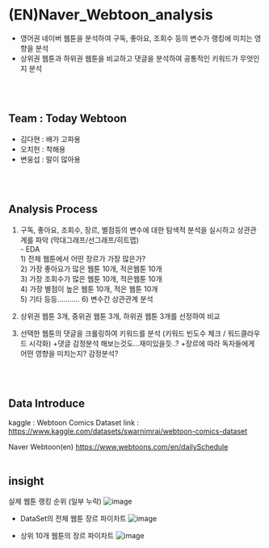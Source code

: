 # (EN)Naver_Webtoon_analysis

- 영어권 네이버 웹툰을 분석하여 구독, 좋아요, 조회수 등의 변수가 랭킹에 미치는 영향을 분석
- 상위권 웹툰과 하위권 웹툰을 비교하고 댓글을 분석하여 공통적인 키워드가 무엇인지 분석

<br></br>

## Team : Today Webtoon
- 김다현 : 배가 고파용 
- 오치헌 : 착해용
- 변웅섭 : 말이 많아용

<br></br>


## Analysis Process

1. 구독, 좋아요, 조회수, 장르, 별점등의 변수에 대한 탐색적 분석을 실시하고 상관관계를 파악 (막대그래프/선그래프/히트맵)<br/>
         - EDA <br/>1) 전체 웹툰에서 어떤 장르가 가장 많은가?<br/>
               2) 가장 좋아요가 많은 웹툰 10개, 적은웹툰 10개<br/>
               3) 가장 조회수가 많은 웹툰 10개, 적은웹툰 10개<br/>
               4) 가장 별점이 높은 웹툰 10개, 적은 웹툰 10개<br/>
               5) 기타 등등...........
               6) 변수간 상관관계 분석 

2. 상위권 웹툰 3개, 중위권 웹툰 3개, 하위권 웹툰 3개를 선정하여 비교

3. 선택한 웹툰의 댓글을 크롤링하여 키워드를 분석 (키워드 빈도수 체크 / 워드클라우드 시각화)
+댓글 감정분석 해보는것도...재미있을듯..?
+장르에 따라 독자들에게 어떤 영향을 미치는지? 감정분석?

<br></br>

## Data Introduce

kaggle : Webtoon Comics Dataset
link : https://www.kaggle.com/datasets/swarnimrai/webtoon-comics-dataset

Naver Webtoon(en)
https://www.webtoons.com/en/dailySchedule
<br></br>


## insight

<a>실제 웹툰 랭킹 순위 (일부 누락) </a>
![image](https://user-images.githubusercontent.com/111736134/200494701-e081d5a1-27aa-429e-b14c-65613d502ae8.png)


- DataSet의 전체 웹툰 장르 파이차트
![image](https://user-images.githubusercontent.com/111736134/200495005-f64da9f6-d7d4-4f43-8f05-739908d1a0a9.png)



- 상위 10개 웹툰의 장르 파이차트
![image](https://user-images.githubusercontent.com/111736134/200495178-e75ebcb6-bafd-4e00-a216-35b11bdb1f57.png)


